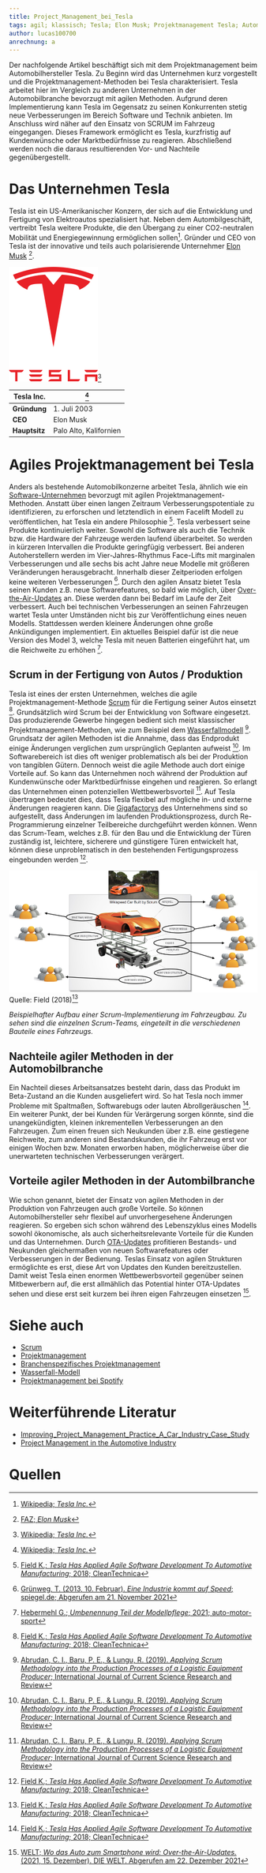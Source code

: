 ```yaml
---
title: Project_Management_bei_Tesla
tags: agil; klassisch; Tesla; Elon Musk; Projektmanagement Tesla; Automobil; Scrum
author: lucas100700
anrechnung: a
---
```


Der nachfolgende Artikel beschäftigt sich mit dem Projektmanagement beim Automobilhersteller Tesla. Zu Beginn wird das Unternehmen kurz vorgestellt und die Projektmanagement-Methoden bei Tesla charakterisiert. Tesla arbeitet hier im Vergleich zu anderen Unternehmen in der Automobilbranche bevorzugt mit agilen Methoden. Aufgrund deren Implementierung kann Tesla im Gegensatz zu seinen Konkurrenten stetig neue Verbesserungen im Bereich Software und Technik anbieten. Im Anschluss wird näher auf den Einsatz von SCRUM im Fahrzeug eingegangen. Dieses Framework ermöglicht es Tesla, kurzfristig auf Kundenwünsche oder Marktbedürfnisse zu reagieren. Abschließend werden noch die daraus resultierenden Vor- und Nachteile gegenübergestellt.

# Das Unternehmen Tesla 

Tesla ist ein US-Amerikanischer Konzern, der sich auf die Entwicklung und Fertigung von Elektroautos spezialisiert hat. 
Neben dem Autombilgeschäft, vertreibt Tesla weitere Produkte, die den Übergang zu einer CO2-neutralen Mobilität und Energiegewinnung ermöglichen sollen[^1]. 
Gründer und CEO von Tesla ist der innovative und teils auch polarisierende Unternehmer [Elon Musk](https://de.wikipedia.org/wiki/Elon_Musk) [^2].

![Tesla Image](Project_Management_bei_Tesla/Tesla2.png)[^1]

| Tesla Inc.|[^1] |
| ------------- | -------------          | 
| **Gründung**      | 1. Juli 2003           |
| **CEO**           | Elon Musk              |
| **Hauptsitz**     | Palo Alto, Kalifornien |


# Agiles Projektmanagement bei Tesla 

Anders als bestehende Automobilkonzerne arbeitet Tesla, ähnlich wie ein [Software-Unternehmen](Spotify_Projectmanagement_Model.md) bevorzugt mit agilen Projektmanagement-Methoden. Anstatt über einen langen Zeitraum Verbesserungspotentiale zu identifizieren, zu erforschen und letztendlich in einem Facelift Modell zu veröffentlichen, hat Tesla ein andere Philosophie [^3]. 
Tesla verbessert seine Produkte kontinuierlich weiter. Sowohl die Software als auch die Technik bzw. die Hardware der Fahrzeuge werden laufend überarbeitet. So werden in kürzeren Intervallen die Produkte geringfügig verbessert. Bei anderen Autoherstellern werden im Vier-Jahres-Rhythmus Face-Lifts mit marginalen Verbesserungen und alle sechs bis acht Jahre neue Modelle mit größeren Veränderungen herausgebracht. Innerhalb dieser Zeitperioden erfolgen keine weiteren Verbesserungen [^4]. 
Durch den agilen Ansatz bietet Tesla seinen Kunden z.B. neue Softwarefeatures, so bald wie möglich, über [Over-the-Air-Updates](https://de.wikipedia.org/wiki/Over-the-Air-Update) an. Diese werden dann bei Bedarf im Laufe der Zeit verbessert. Auch bei technischen Verbesserungen an seinen Fahrzeugen wartet Tesla unter Umständen nicht bis zur Veröffentlichung eines neuen Modells. Stattdessen werden kleinere Änderungen ohne große Ankündigungen implementiert. Ein aktuelles Beispiel dafür ist die neue Version des Model 3, welche Tesla mit neuen Batterien eingeführt hat, um die Reichweite zu erhöhen [^5]. 


## Scrum in der Fertigung von Autos / Produktion

Tesla ist eines der ersten Unternehmen, welches die agile Projektmanagement-Methode [Scrum](SCRUM.md) für die Fertigung seiner Autos einsetzt [^3]. 
Grundsätzlich wird Scrum bei der Entwicklung von Software eingesetzt. Das produzierende Gewerbe hingegen bedient sich meist klassischer Projektmanagement-Methoden, wie zum Beispiel dem [Wasserfallmodell](https://de.wikipedia.org/wiki/Wasserfallmodell) [^6]. Grundsatz der agilen Methoden ist die Annahme, dass das Endprodukt einige Änderungen verglichen zum ursprünglich Geplanten aufweist [^6]. Im Softwarebereich ist dies oft weniger problematisch als bei der Produktion von tangiblen Gütern. Dennoch weist die agile Methode auch dort einige Vorteile auf. So kann das Unternehmen noch während der Produktion auf Kundenwünsche oder Marktbedürfnisse eingehen und reagieren. So erlangt das Unternehmen einen potenziellen Wettbewerbsvorteil [^6]. 
Auf Tesla übertragen bedeutet dies, dass Tesla flexibel auf mögliche in- und externe Änderungen reagieren kann. Die [Gigafactorys](https://www.tesla.com/de_de/giga-berlin) des Unternehmens sind so aufgestellt, dass Änderungen im laufenden  Produktionsprozess, durch Re-Programmierung einzelner Teilbereiche durchgeführt werden können. Wenn das Scrum-Team, welches z.B. für den Bau und die Entwicklung der Türen zuständig ist, leichtere, sicherere und günstigere Türen entwickelt hat, können diese unproblematisch in den bestehenden Fertigungsprozess eingebunden werden [^3].  

![Scrum in der Automobilfertigung](Project_Management_bei_Tesla/scrum-car.jpg)
Quelle: Field (2018)[^3]

*Beispielhafter Aufbau einer Scrum-Implementierung im Fahrzeugbau. 
    Zu sehen sind die einzelnen Scrum-Teams, eingeteilt in die verschiedenen Bauteile eines Fahrzeugs.*
 
      

## Nachteile agiler Methoden in der Automobilbranche 

Ein Nachteil dieses Arbeitsansatzes besteht darin, dass das Produkt im Beta-Zustand an die Kunden ausgeliefert wird. So hat Tesla noch immer Probleme mit Spaltmaßen, Softwarebugs oder lauten Abrollgeräuschen [^3]. Ein weiterer Punkt, der bei Kunden für Verärgerung sorgen könnte, sind die unangekündigten, kleinen inkrementellen Verbesserungen an den Fahrzeugen. Zum einen freuen sich Neukunden über z.B. eine gestiegene Reichweite, zum anderen sind Bestandskunden, die ihr Fahrzeug erst vor einigen Wochen bzw. Monaten erworben haben, möglicherweise über die unerwarteten technischen Verbesserungen verärgert. 


## Vorteile agiler Methoden in der Autombilbranche 

Wie schon genannt, bietet der Einsatz von agilen Methoden in der Produktion von Fahrzeugen auch große Vorteile. So können Automobilhersteller sehr flexibel auf unvorhergesehene Änderungen reagieren. So ergeben sich schon während des Lebenszyklus eines Modells sowohl ökonomische, als auch sicherheitsrelevante Vorteile für die Kunden und das Unternehmen. 
Durch [OTA-Updates](https://de.wikipedia.org/wiki/Over-the-Air-Update) profitieren Bestands- und Neukunden gleichermaßen von neuen Softwarefeatures oder Verbesserungen in der Bedienung. Teslas Einsatz von agilen Strukturen ermöglichte es erst, diese Art von Updates den Kunden bereitzustellen. Damit weist Tesla einen enormen Wettbewerbsvorteil gegenüber seinen Mitbewerbern auf, die erst allmählich das Potential hinter OTA-Updates sehen und diese erst seit kurzem bei ihren eigen Fahrzeugen einsetzen [^7]. 

# Siehe auch 
* [Scrum](SCRUM.md)
* [Projektmanagement](Projektmanagement.md)
* [Branchenspezifisches Projektmanagement](Projektmanagement_Branchenspezifisch.md)
* [Wasserfall-Modell](https://de.wikipedia.org/wiki/Wasserfallmodell)
* [Projektmanagement bei Spotify](Spotify_Projectmanagement_Model.md) 

# Weiterführende Literatur 
* [Improving_Project_Management_Practice_A_Car_Industry_Case_Study](https://www.researchgate.net/publication/320563892_Improving_Project_Management_Practice_A_Car_Industry_Case_Study)
* [Project Management in the Automotive Industry](https://www.researchgate.net/publication/228046545_Project_Management_in_the_Automotive_Industry)


# Quellen

[^1]: [Wikipedia; *Tesla Inc.*](https://de.wikipedia.org/wiki/Tesla,_Inc.)
[^2]: [FAZ; *Elon Musk*](https://www.faz.net/aktuell/wirtschaft/thema/elon-musk)
[^3]: [Field K.; *Tesla Has Applied Agile Software Development To Automotive Manufacturing*; 2018; CleanTechnica](https://cleantechnica.com/2018/09/01/tesla-has-applied-agile-software-development-to-automotive-manufacturing/)
[^4]: [Grünweg, T. (2013, 10. Februar). *Eine Industrie kommt auf Speed*; spiegel.de; Abgerufen am 21. November 2021](https://www.spiegel.de/auto/aktuell/warum-lange-entwicklungszyklen-fuer-autohersteller-zum-problem-werden-a-881990.html)
[^5]: [Hebermehl G.; *Umbenennung Teil der Modellpflege*; 2021; auto-motor-sport](https://www.auto-motor-und-sport.de/elektroauto/tesla-model-3-mit-neuer-batterie-umbenennung-modellpflege/)
[^6]: [Abrudan, C. I., Baru, P. E., & Lungu, R. (2019). *Applying Scrum Methodology into the Production Processes of a Logistic Equipment Producer*; International Journal of Current Science Research and Review](https://ijcsrr.org/wp-content/uploads/2020/01/1-7.pdf)
[^7]: [WELT; *Wo das Auto zum Smartphone wird: Over-the-Air-Updates.* (2021, 15. Dezember). DIE WELT. Abgerufen am 22. Dezember 2021](https://www.welt.de/motor/news/article235682864/Wo-das-Auto-zum-Smartphone-wird-Over-the-Air-Updates.html)

